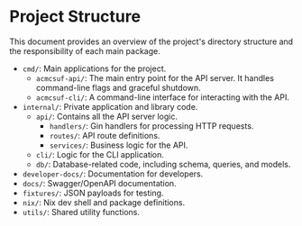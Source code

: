 # Project Structure

This document provides an overview of the project's directory structure and the responsibility of each main package.

- `cmd/`: Main applications for the project.
  - `acmcsuf-api/`: The main entry point for the API server. It handles command-line flags and graceful shutdown.
  - `acmcsuf-cli/`: A command-line interface for interacting with the API.
- `internal/`: Private application and library code.
  - `api/`: Contains all the API server logic.
    - `handlers/`: Gin handlers for processing HTTP requests.
    - `routes/`: API route definitions.
    - `services/`: Business logic for the API.
  - `cli/`: Logic for the CLI application.
  - `db/`: Database-related code, including schema, queries, and models.
- `developer-docs/`: Documentation for developers.
- `docs/`: Swagger/OpenAPI documentation.
- `fixtures/`: JSON payloads for testing.
- `nix/`: Nix dev shell and package definitions.
- `utils/`: Shared utility functions.
